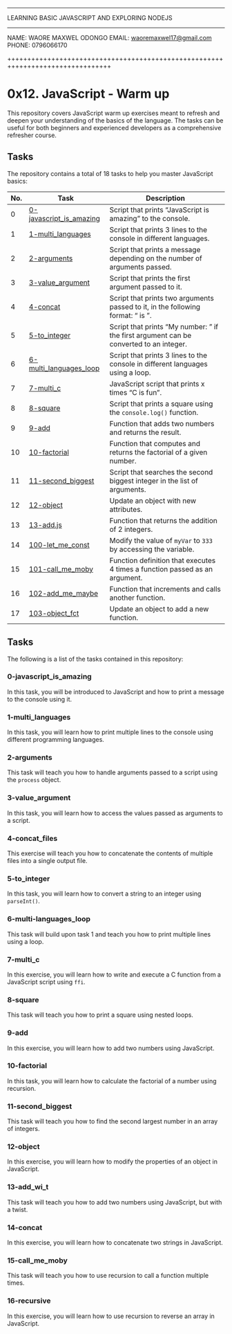 ________________________________________________________________________________

  LEARNING BASIC JAVASCRIPT AND EXPLORING NODEJS


________________________________________________________________________________


   NAME:  WAORE MAXWEL ODONGO
   EMAIL: waoremaxwel17@gmail.com
   PHONE: 0796066170

++++++++++++++++++++++++++++++++++++++++++++++++++++++++++++++++++++++++++++++++



# 0x12. JavaScript - Warm up

This repository covers JavaScript warm up exercises meant to refresh and deepen your understanding of the basics of the language. The tasks can be useful for both beginners and experienced developers as a comprehensive refresher course.

## Tasks

The repository contains a total of 18 tasks to help you master JavaScript basics:

| **No.** | **Task** | **Description** |
|---------|----------|-----------------|
|0| [0-javascript_is_amazing](./0-javascript_is_amazing.js/) | Script that prints “JavaScript is amazing” to the console. |
|1| [1-multi_languages](./1-multi_languages.js/) | Script that prints 3 lines to the console in different languages. |
|2| [2-arguments](./2-arguments.js/) | Script that prints a message depending on the number of arguments passed. |
|3| [3-value_argument](./3-value_argument.js/) | Script that prints the first argument passed to it. |
|4| [4-concat](./4-concat.js/) | Script that prints two arguments passed to it, in the following format: “ is ”. |
|5| [5-to_integer](./5-to_integer.js/) | Script that prints “My number: ” if the first argument can be converted to an integer. |
|6| [6-multi_languages_loop](./6-multi_languages_loop.js/) | Script that prints 3 lines to the console in different languages using a loop. |
|7| [7-multi_c](./7-multi_c.js/) | JavaScript script that prints x times “C is fun”. |
|8| [8-square](./8-square.js/) | Script that prints a square using the `console.log()` function. |
|9| [9-add](./9-add.js/) | Function that adds two numbers and returns the result. |
|10| [10-factorial](./10-factorial.js/) | Function that computes and returns the factorial of a given number. |
|11| [11-second_biggest](./11-second_biggest.js/) | Script that searches the second biggest integer in the list of arguments. |
|12| [12-object](./12-object.js/) | Update an object with new attributes. |
|13| [13-add.js](./13-add.js/) | Function that returns the addition of 2 integers. |
|14| [100-let_me_const](./100-let_me_const.js/) | Modify the value of `myVar` to `333` by accessing the variable. |
|15| [101-call_me_moby](./101-call_me_moby.js/) | Function definition that executes 4 times a function passed as an argument. |
|16| [102-add_me_maybe](./102-add_me_maybe.js/) | Function that increments and calls another function. |
|17| [103-object_fct](./103-object_fct.js/) | Update an object to add a new function. |

## Tasks

The following is a list of the tasks contained in this repository:

### 0-javascript_is_amazing

In this task, you will be introduced to JavaScript and how to print a message to the console using it.

### 1-multi_languages

In this task, you will learn how to print multiple lines to the console using different programming languages.

### 2-arguments

This task will teach you how to handle arguments passed to a script using the `process` object.

### 3-value_argument

In this task, you will learn how to access the values passed as arguments to a script.

### 4-concat_files

This exercise will teach you how to concatenate the contents of multiple files into a single output file.

### 5-to_integer

In this task, you will learn how to convert a string to an integer using `parseInt()`.

### 6-multi-languages_loop

This task will build upon task 1 and teach you how to print multiple lines using a loop.

### 7-multi_c

In this exercise, you will learn how to write and execute a C function from a JavaScript script using `ffi`.

### 8-square

This task will teach you how to print a square using nested loops.

### 9-add

In this exercise, you will learn how to add two numbers using JavaScript.

### 10-factorial

In this task, you will learn how to calculate the factorial of a number using recursion.

### 11-second_biggest

This task will teach you how to find the second largest number in an array of integers.

### 12-object

In this exercise, you will learn how to modify the properties of an object in JavaScript.

### 13-add_wi_t

This task will teach you how to add two numbers using JavaScript, but with a twist.

### 14-concat

In this exercise, you will learn how to concatenate two strings in JavaScript.

### 15-call_me_moby

This task will teach you how to use recursion to call a function multiple times.

### 16-recursive

In this exercise, you will learn how to use recursion to reverse an array in JavaScript.
